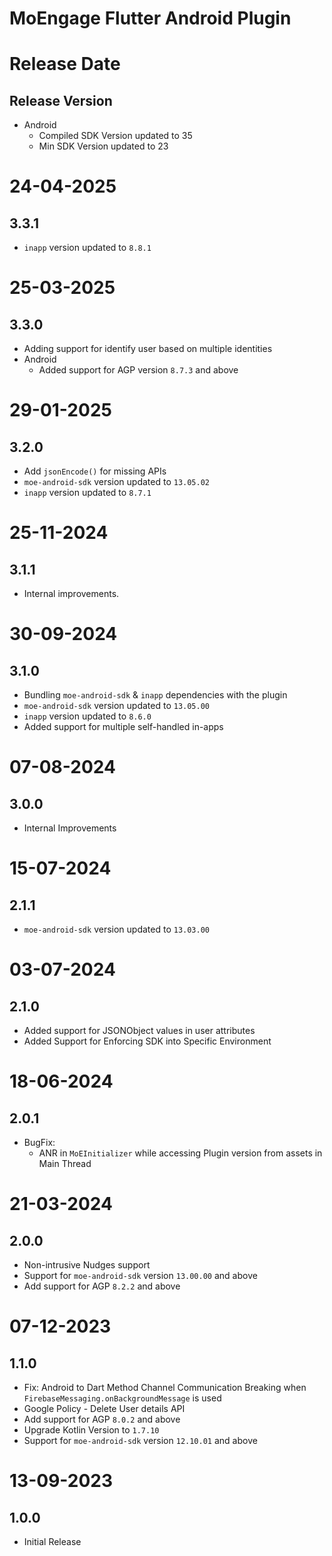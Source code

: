 # MoEngage Flutter Android Plugin

# Release Date

## Release Version
- Android
    - Compiled SDK Version updated to 35
    - Min SDK Version updated to 23

# 24-04-2025 

## 3.3.1

- `inapp` version updated to `8.8.1`

# 25-03-2025

## 3.3.0
- Adding support for identify user based on multiple identities
- Android
    - Added support for AGP version `8.7.3` and above

# 29-01-2025

## 3.2.0
- Add `jsonEncode()` for missing APIs 
- `moe-android-sdk` version updated to `13.05.02`
- `inapp` version updated to `8.7.1`

# 25-11-2024

## 3.1.1
- Internal improvements.

# 30-09-2024

## 3.1.0

- Bundling `moe-android-sdk` & `inapp` dependencies with the plugin 
- `moe-android-sdk` version updated to `13.05.00`
- `inapp` version updated to `8.6.0`
- Added support for multiple self-handled in-apps

# 07-08-2024

## 3.0.0
- Internal Improvements

# 15-07-2024

## 2.1.1
- `moe-android-sdk` version updated to `13.03.00`

# 03-07-2024

## 2.1.0
- Added support for JSONObject values in user attributes
- Added Support for Enforcing SDK into Specific Environment

# 18-06-2024

## 2.0.1

- BugFix:
  - ANR in `MoEInitializer` while accessing Plugin version from assets in Main Thread

# 21-03-2024

## 2.0.0
- Non-intrusive Nudges support
- Support for `moe-android-sdk` version `13.00.00` and above
- Add support for AGP `8.2.2` and above

# 07-12-2023

## 1.1.0
- Fix: Android to Dart Method Channel Communication Breaking when `FirebaseMessaging.onBackgroundMessage` is used
- Google Policy - Delete User details API
- Add support for AGP `8.0.2` and above
- Upgrade Kotlin Version to `1.7.10`
- Support for `moe-android-sdk` version `12.10.01` and above

# 13-09-2023

## 1.0.0
- Initial Release